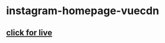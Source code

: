 # instagram-homepage-vuecdn
## [click for live](https://enes-ets34.github.io/instagram-homepage-vuecdn)
